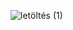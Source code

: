 ![letöltés (1)](https://github.com/czinegeroland/SolarImageDetectionWithONNXModel/assets/33530995/de4312a3-2d18-47ed-8581-01d19f140144)
